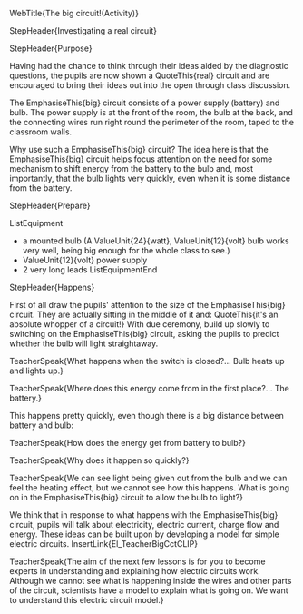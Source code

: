 WebTitle{The big circuit!(Activity)}

StepHeader{Investigating a real circuit}

StepHeader{Purpose}

Having had the chance to think through their ideas aided by the diagnostic questions, the pupils are now shown a QuoteThis{real} circuit and are encouraged to bring their ideas out into the open through class discussion.

The EmphasiseThis{big} circuit consists of a power supply (battery) and bulb. The power supply is at the front of the room, the bulb at the back, and the connecting wires run right round the perimeter of the room, taped to the classroom walls.

Why use such a EmphasiseThis{big} circuit? The idea here is that the EmphasiseThis{big} circuit helps focus attention on the need for some mechanism to shift energy from the battery to the bulb and, most importantly, that the bulb lights very quickly, even when it is some distance from the battery.

StepHeader{Prepare}

ListEquipment
- a mounted bulb (A ValueUnit{24}{watt}, ValueUnit{12}{volt} bulb works very well, being big enough for the whole class to see.)
- ValueUnit{12}{volt} power supply
- 2 very long leads
ListEquipmentEnd

StepHeader{Happens}

First of all draw the pupils' attention to the size of the EmphasiseThis{big} circuit. They are actually sitting in the middle of it and: QuoteThis{it's an absolute whopper of a circuit!} With due ceremony, build up slowly to switching on the EmphasiseThis{big} circuit, asking the pupils to predict whether the bulb will light straightaway.

TeacherSpeak{What happens when the switch is closed?&hellip;  Bulb heats up and lights up.}

TeacherSpeak{Where does this energy come from in the first place?&hellip;  The battery.}

This happens pretty quickly, even though there is a big distance between battery and bulb:

TeacherSpeak{How does the energy get from battery to bulb?}

TeacherSpeak{Why does it happen so quickly?}

TeacherSpeak{We can see light being given out from the bulb and we can feel the heating effect, but we cannot see how this happens. What is going on in the EmphasiseThis{big} circuit to allow the bulb to light?}

We think that in response to what happens with the EmphasiseThis{big} circuit, pupils will talk about electricity, electric current, charge flow and energy. These ideas can be built upon by developing a model for simple electric circuits.
InsertLink{El_TeacherBigCctCLIP}

TeacherSpeak{The aim of the next few lessons is for you to become experts in understanding and explaining how electric circuits work. Although we cannot see what is happening inside the wires and other parts of the circuit, scientists have a model to explain what is going on. We want to understand this electric circuit model.}


